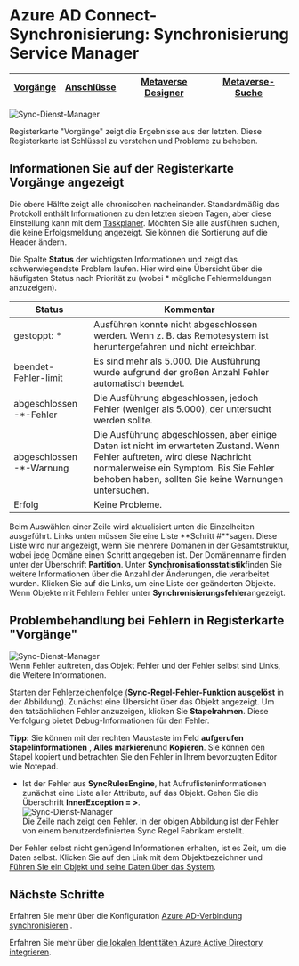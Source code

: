 <properties
    pageTitle="Azure AD Connect-Synchronisierung: Synchronisierung Service Manager-UI | Microsoft Azure"
    description="Verstehen der Registerkarte Vorgänge im Synchronisation-Manager Azure AD verbinden."
    services="active-directory"
    documentationCenter=""
    authors="andkjell"
    manager="femila"
    editor=""/>

<tags
    ms.service="active-directory"
    ms.workload="identity"
    ms.tgt_pltfrm="na"
    ms.devlang="na"
    ms.topic="article"
    ms.date="09/07/2016"
    ms.author="billmath"/>


# <a name="azure-ad-connect-sync-synchronization-service-manager"></a>Azure AD Connect-Synchronisierung: Synchronisierung Service Manager

[Vorgänge](active-directory-aadconnectsync-service-manager-ui-operations.md) | [Anschlüsse](active-directory-aadconnectsync-service-manager-ui-connectors.md) | [Metaverse Designer](active-directory-aadconnectsync-service-manager-ui-mvdesigner.md) | [Metaverse-Suche](active-directory-aadconnectsync-service-manager-ui-mvsearch.md)
--- | --- | --- | ---

![Sync-Dienst-Manager](./media/active-directory-aadconnectsync-service-manager-ui/operations.png)

Registerkarte "Vorgänge" zeigt die Ergebnisse aus der letzten. Diese Registerkarte ist Schlüssel zu verstehen und Probleme zu beheben.

## <a name="understand-the-information-visible-in-the-operations-tab"></a>Informationen Sie auf der Registerkarte Vorgänge angezeigt
Die obere Hälfte zeigt alle chronischen nacheinander. Standardmäßig das Protokoll enthält Informationen zu den letzten sieben Tagen, aber diese Einstellung kann mit dem [Taskplaner](active-directory-aadconnectsync-feature-scheduler.md). Möchten Sie alle ausführen suchen, die keine Erfolgsmeldung angezeigt. Sie können die Sortierung auf die Header ändern.

Die Spalte **Status** der wichtigsten Informationen und zeigt das schwerwiegendste Problem laufen. Hier wird eine Übersicht über die häufigsten Status nach Priorität zu (wobei * mögliche Fehlermeldungen anzuzeigen).

Status | Kommentar
--- | ---
gestoppt: * | Ausführen konnte nicht abgeschlossen werden. Wenn z. B. das Remotesystem ist heruntergefahren und nicht erreichbar.
beendet-Fehler-limit | Es sind mehr als 5.000. Die Ausführung wurde aufgrund der großen Anzahl Fehler automatisch beendet.
abgeschlossen -\*-Fehler | Die Ausführung abgeschlossen, jedoch Fehler (weniger als 5.000), der untersucht werden sollte.
abgeschlossen -\*-Warnung | Die Ausführung abgeschlossen, aber einige Daten ist nicht im erwarteten Zustand. Wenn Fehler auftreten, wird diese Nachricht normalerweise ein Symptom. Bis Sie Fehler behoben haben, sollten Sie keine Warnungen untersuchen.
Erfolg | Keine Probleme.

Beim Auswählen einer Zeile wird aktualisiert unten die Einzelheiten ausgeführt. Links unten müssen Sie eine Liste **Schritt #**sagen. Diese Liste wird nur angezeigt, wenn Sie mehrere Domänen in der Gesamtstruktur, wobei jede Domäne einen Schritt angegeben ist. Der Domänenname finden unter der Überschrift **Partition**. Unter **Synchronisationsstatistik**finden Sie weitere Informationen über die Anzahl der Änderungen, die verarbeitet wurden. Klicken Sie auf die Links, um eine Liste der geänderten Objekte. Wenn Objekte mit Fehlern Fehler unter **Synchronisierungsfehler**angezeigt.

## <a name="troubleshoot-errors-in-operations-tab"></a>Problembehandlung bei Fehlern in Registerkarte "Vorgänge"
![Sync-Dienst-Manager](./media/active-directory-aadconnectsync-service-manager-ui/errorsync.png)  
Wenn Fehler auftreten, das Objekt Fehler und der Fehler selbst sind Links, die Weitere Informationen.

Starten der Fehlerzeichenfolge (**Sync-Regel-Fehler-Funktion ausgelöst** in der Abbildung). Zunächst eine Übersicht über das Objekt angezeigt. Um den tatsächlichen Fehler anzuzeigen, klicken Sie **Stapelrahmen**. Diese Verfolgung bietet Debug-Informationen für den Fehler.

**Tipp:** Sie können mit der rechten Maustaste im Feld **aufgerufen Stapelinformationen** , **Alles markieren**und **Kopieren**. Sie können den Stapel kopiert und betrachten Sie den Fehler in Ihrem bevorzugten Editor wie Notepad.

- Ist der Fehler aus **SyncRulesEngine**, hat Aufruflisteninformationen zunächst eine Liste aller Attribute, auf das Objekt. Gehen Sie die Überschrift **InnerException = >**.  
![Sync-Dienst-Manager](./media/active-directory-aadconnectsync-service-manager-ui/errorinnerexception.png)  
Die Zeile nach zeigt den Fehler. In der obigen Abbildung ist der Fehler von einem benutzerdefinierten Sync Regel Fabrikam erstellt.

Der Fehler selbst nicht genügend Informationen erhalten, ist es Zeit, um die Daten selbst. Klicken Sie auf den Link mit dem Objektbezeichner und [Führen Sie ein Objekt und seine Daten über das System](active-directory-aadconnectsync-service-manager-ui-connectors.md#follow-an-object-and-its-data-through-the-system).

## <a name="next-steps"></a>Nächste Schritte
Erfahren Sie mehr über die Konfiguration [Azure AD-Verbindung synchronisieren](active-directory-aadconnectsync-whatis.md) .

Erfahren Sie mehr über [die lokalen Identitäten Azure Active Directory integrieren](active-directory-aadconnect.md).
